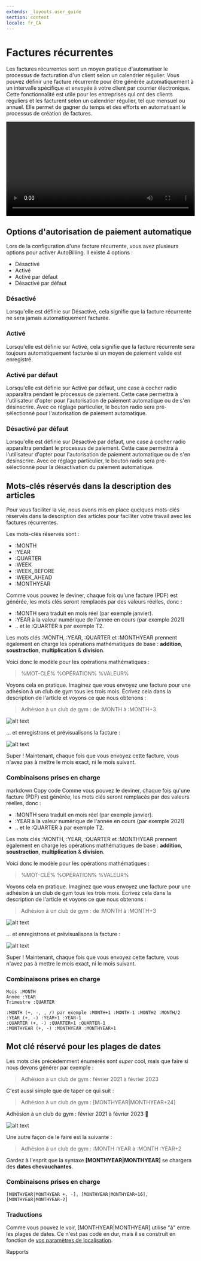 ```yaml
---
extends: _layouts.user_guide
section: content
locale: fr_CA
---
```


# Factures récurrentes

Les factures récurrentes sont un moyen pratique d'automatiser le processus de facturation d'un client selon un calendrier régulier. Vous pouvez définir une facture récurrente pour être générée automatiquement à un intervalle spécifique et envoyée à votre client par courrier électronique. Cette fonctionnalité est utile pour les entreprises qui ont des clients réguliers et les facturent selon un calendrier régulier, tel que mensuel ou annuel. Elle permet de gagner du temps et des efforts en automatisant le processus de création de factures.

<video width="100%" controls>
  <source src="/assets/videos/recurring_invoices/create_recurring_invoice.mp4" type="video/mp4">
Your browser does not support the video tag.
</video>

## Options d'autorisation de paiement automatique

Lors de la configuration d'une facture récurrente, vous avez plusieurs options pour activer AutoBilling. Il existe 4 options :

- Désactivé
- Activé
- Activé par défaut
- Désactivé par défaut

### Désactivé

Lorsqu'elle est définie sur Désactivé, cela signifie que la facture récurrente ne sera jamais automatiquement facturée.

### Activé

Lorsqu'elle est définie sur Activé, cela signifie que la facture récurrente sera toujours automatiquement facturée si un moyen de paiement valide est enregistré.

### Activé par défaut

Lorsqu'elle est définie sur Activé par défaut, une case à cocher radio apparaîtra pendant le processus de paiement. Cette case permettra à l'utilisateur d'opter pour l'autorisation de paiement automatique ou de s'en désinscrire. Avec ce réglage particulier, le bouton radio sera pré-sélectionné pour l'autorisation de paiement automatique.

### Désactivé par défaut

Lorsqu'elle est définie sur Désactivé par défaut, une case à cocher radio apparaîtra pendant le processus de paiement. Cette case permettra à l'utilisateur d'opter pour l'autorisation de paiement automatique ou de s'en désinscrire. Avec ce réglage particulier, le bouton radio sera pré-sélectionné pour la désactivation du paiement automatique.

## Mots-clés réservés dans la description des articles

Pour vous faciliter la vie, nous avons mis en place quelques mots-clés réservés dans la description des articles pour faciliter votre travail avec les factures récurrentes.

Les mots-clés réservés sont :

- :MONTH
- :YEAR
- :QUARTER
- :WEEK
- :WEEK_BEFORE
- :WEEK_AHEAD
- :MONTHYEAR

Comme vous pouvez le deviner, chaque fois qu'une facture (PDF) est générée, les mots clés seront remplacés par des valeurs réelles, donc :

- :MONTH sera traduit en mois réel (par exemple janvier).
- :YEAR à la valeur numérique de l'année en cours (par exemple 2021)
- .. et le :QUARTER à par exemple T2.

Les mots clés :MONTH, :YEAR, :QUARTER et :MONTHYEAR prennent également en charge les opérations mathématiques de base : **addition**, **soustraction**, **multiplication** & **division**.

Voici donc le modèle pour les opérations mathématiques :

> %MOT-CLÉ% %OPÉRATION% %VALEUR%

Voyons cela en pratique. Imaginez que vous envoyez une facture pour une adhésion à un club de gym tous les trois mois. Écrivez cela dans la description de l'article et voyons ce que nous obtenons :

> Adhésion à un club de gym : de :MONTH à :MONTH+3

![alt text](/assets/images/recurring_invoices/reserved-keywords-step-one.png "Typing reserved keys in description")

... et enregistrons et prévisualisons la facture :

![alt text](/assets/images/recurring_invoices/reserved-keywords-pdf.png "Screenshot of PDF")

Super ! Maintenant, chaque fois que vous envoyez cette facture, vous n'avez pas à mettre le mois exact, ni le mois suivant.

### Combinaisons prises en charge


markdown
Copy code
Comme vous pouvez le deviner, chaque fois qu'une facture (PDF) est générée, les mots clés seront remplacés par des valeurs réelles, donc :

- :MONTH sera traduit en mois réel (par exemple janvier).
- :YEAR à la valeur numérique de l'année en cours (par exemple 2021)
- .. et le :QUARTER à par exemple T2.

Les mots clés :MONTH, :YEAR, :QUARTER et :MONTHYEAR prennent également en charge les opérations mathématiques de base : **addition**, **soustraction**, **multiplication** & **division**.

Voici donc le modèle pour les opérations mathématiques :

> %MOT-CLÉ% %OPÉRATION% %VALEUR%

Voyons cela en pratique. Imaginez que vous envoyez une facture pour une adhésion à un club de gym tous les trois mois. Écrivez cela dans la description de l'article et voyons ce que nous obtenons :

> Adhésion à un club de gym : de :MONTH à :MONTH+3

![alt text](/assets/images/recurring_invoices/reserved-keywords-step-one.png "Typing reserved keys in description")

... et enregistrons et prévisualisons la facture :

![alt text](/assets/images/recurring_invoices/reserved-keywords-pdf.png "Screenshot of PDF")

Super ! Maintenant, chaque fois que vous envoyez cette facture, vous n'avez pas à mettre le mois exact, ni le mois suivant.

### Combinaisons prises en charge

```
Mois :MONTH
Année :YEAR
Trimestre :QUARTER

:MONTH (+, -, , /) par exemple :MONTH+1 :MONTH-1 :MONTH2 :MONTH/2
:YEAR (+, -) :YEAR+1 :YEAR-1
:QUARTER (+, -) :QUARTER+1 :QUARTER-1
:MONTHYEAR (+, -) :MONTHYEAR :MONTHYEAR+1
```


## Mot clé réservé pour les plages de dates

Les mots clés précédemment énumérés sont *super* cool, mais que faire si nous devons générer par exemple :

> Adhésion à un club de gym : février 2021 à février 2023

C'est aussi simple que de taper ce qui suit :
> Adhésion à un club de gym : [MONTHYEAR|MONTHYEAR+24]

Adhésion à un club de gym : février 2021 à février 2023 🎉

![alt text](/assets/images/recurring_invoices/reserved-keywords-monthyear-preview.png "Screenshot of PDF")

Une autre façon de le faire est la suivante :
> Adhésion à un club de gym : :MONTH :YEAR à :MONTH :YEAR+2

Gardez à l'esprit que la syntaxe **[MONTHYEAR|MONTHYEAR]** se chargera des **dates chevauchantes**.

### Combinaisons prises en charge

```
[MONTHYEAR|MONTHYEAR +, -], [MONTHYEAR|MONTHYEAR+16], [MONTHYEAR|MONTHYEAR-2]
```


### Traductions
Comme vous pouvez le voir, [MONTHYEAR|MONTHYEAR] utilise "à" entre les plages de dates. Ce n'est pas codé en dur, mais il se construit en fonction de [vos paramètres de localisation](/fr_CA/basic-settings/#localization).


<x-next url=/fr_CA/reports>Rapports</x-next>
